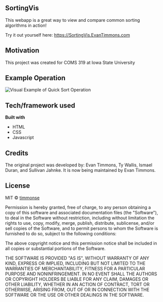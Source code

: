 ## SortingVis
This webapp is a great way to view and compare common sorting algorithms in action!

Try it out yourself here: <https://SortingVis.EvanTimmons.com>

## Motivation
This project was created for COMS 319 at Iowa State University
 
## Example Operation
![Visual Example of Quick Sort Operation](https://s2.gifyu.com/images/QuickSort2.gif)


## Tech/framework used
<b>Built with</b>
- HTML
- CSS
- Javascript

<!-- ## Features
What makes your project stand out? -->

## Credits
The original project was developed by: Evan Timmons, Ty Wallis, Ismael Duran, and Sullivan Jahnke. It is now being maintained by Evan Timmons.

## License
MIT © [timmonse](https://github.com/timmonse)

Permission is hereby granted, free of charge, to any person obtaining a copy of this software and associated documentation files (the "Software"), to deal in the Software without restriction, including without limitation the rights to use, copy, modify, merge, publish, distribute, sublicense, and/or sell copies of the Software, and to permit persons to whom the Software is furnished to do so, subject to the following conditions:

The above copyright notice and this permission notice shall be included in all copies or substantial portions of the Software.

THE SOFTWARE IS PROVIDED "AS IS", WITHOUT WARRANTY OF ANY KIND, EXPRESS OR IMPLIED, INCLUDING BUT NOT LIMITED TO THE WARRANTIES OF MERCHANTABILITY, FITNESS FOR A PARTICULAR PURPOSE AND NONINFRINGEMENT. IN NO EVENT SHALL THE AUTHORS OR COPYRIGHT HOLDERS BE LIABLE FOR ANY CLAIM, DAMAGES OR OTHER LIABILITY, WHETHER IN AN ACTION OF CONTRACT, TORT OR OTHERWISE, ARISING FROM, OUT OF OR IN CONNECTION WITH THE SOFTWARE OR THE USE OR OTHER DEALINGS IN THE SOFTWARE.

